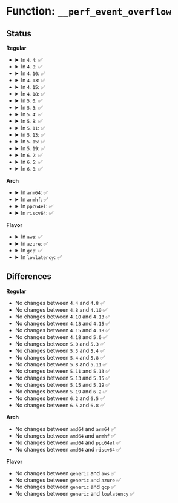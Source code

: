 # Function: <code>__perf_event_overflow</code>

## Status
<b>Regular</b>
<ul>
<li>
<details>
<summary>In <code>4.4</code>: ✅</summary>

```c
int __perf_event_overflow(struct perf_event *event, int throttle, struct perf_sample_data *data, struct pt_regs *regs);
```

**Collision:** Unique Static

**Inline:** No

**Transformation:** False

**Instances:**

```
In kernel/events/core.c (ffffffff81183870)
Location: kernel/events/core.c:6405
Inline: False
Direct callers:
  - kernel/events/core.c:perf_swevent_hrtimer
  - kernel/events/core.c:perf_swevent_overflow
  - kernel/events/core.c:perf_event_overflow
```
**Symbols:**

```
ffffffff81183870-ffffffff81183a35: __perf_event_overflow (STB_LOCAL)
```
</details>
</li>
<li>
<details>
<summary>In <code>4.8</code>: ✅</summary>

```c
int __perf_event_overflow(struct perf_event *event, int throttle, struct perf_sample_data *data, struct pt_regs *regs);
```

**Collision:** Unique Static

**Inline:** No

**Transformation:** False

**Instances:**

```
In kernel/events/core.c (ffffffff8118a710)
Location: kernel/events/core.c:7002
Inline: False
Direct callers:
  - kernel/events/core.c:perf_swevent_hrtimer
  - kernel/events/core.c:perf_swevent_overflow
  - kernel/events/core.c:perf_event_overflow
```
**Symbols:**

```
ffffffff8118a710-ffffffff8118a8bd: __perf_event_overflow (STB_LOCAL)
```
</details>
</li>
<li>
<details>
<summary>In <code>4.10</code>: ✅</summary>

```c
int __perf_event_overflow(struct perf_event *event, int throttle, struct perf_sample_data *data, struct pt_regs *regs);
```

**Collision:** Unique Static

**Inline:** No

**Transformation:** False

**Instances:**

```
In kernel/events/core.c (ffffffff8119a700)
Location: kernel/events/core.c:7141
Inline: False
Direct callers:
  - kernel/events/core.c:perf_swevent_hrtimer
  - kernel/events/core.c:perf_swevent_overflow
  - kernel/events/core.c:perf_event_overflow
```
**Symbols:**

```
ffffffff8119a700-ffffffff8119a7ea: __perf_event_overflow (STB_LOCAL)
```
</details>
</li>
<li>
<details>
<summary>In <code>4.13</code>: ✅</summary>

```c
int __perf_event_overflow(struct perf_event *event, int throttle, struct perf_sample_data *data, struct pt_regs *regs);
```

**Collision:** Unique Static

**Inline:** No

**Transformation:** False

**Instances:**

```
In kernel/events/core.c (ffffffff811a2290)
Location: kernel/events/core.c:7364
Inline: False
Direct callers:
  - kernel/events/core.c:perf_swevent_hrtimer
  - kernel/events/core.c:perf_swevent_overflow
  - kernel/events/core.c:perf_event_overflow
```
**Symbols:**

```
ffffffff811a2290-ffffffff811a2377: __perf_event_overflow (STB_LOCAL)
```
</details>
</li>
<li>
<details>
<summary>In <code>4.15</code>: ✅</summary>

```c
int __perf_event_overflow(struct perf_event *event, int throttle, struct perf_sample_data *data, struct pt_regs *regs);
```

**Collision:** Unique Static

**Inline:** No

**Transformation:** False

**Instances:**

```
In kernel/events/core.c (ffffffff811b63b0)
Location: kernel/events/core.c:7361
Inline: False
Direct callers:
  - kernel/events/core.c:perf_swevent_hrtimer
  - kernel/events/core.c:perf_swevent_overflow
  - kernel/events/core.c:perf_event_overflow
```
**Symbols:**

```
ffffffff811b63b0-ffffffff811b649a: __perf_event_overflow (STB_LOCAL)
```
</details>
</li>
<li>
<details>
<summary>In <code>4.18</code>: ✅</summary>

```c
int __perf_event_overflow(struct perf_event *event, int throttle, struct perf_sample_data *data, struct pt_regs *regs);
```

**Collision:** Unique Static

**Inline:** No

**Transformation:** False

**Instances:**

```
In kernel/events/core.c (ffffffff811d5eb0)
Location: kernel/events/core.c:7743
Inline: False
Direct callers:
  - kernel/events/core.c:perf_swevent_hrtimer
  - kernel/events/core.c:perf_swevent_overflow
  - kernel/events/core.c:perf_event_overflow
```
**Symbols:**

```
ffffffff811d5eb0-ffffffff811d5f9a: __perf_event_overflow (STB_LOCAL)
```
</details>
</li>
<li>
<details>
<summary>In <code>5.0</code>: ✅</summary>

```c
int __perf_event_overflow(struct perf_event *event, int throttle, struct perf_sample_data *data, struct pt_regs *regs);
```

**Collision:** Unique Static

**Inline:** No

**Transformation:** False

**Instances:**

```
In kernel/events/core.c (ffffffff811e6550)
Location: kernel/events/core.c:7752
Inline: False
Direct callers:
  - kernel/events/core.c:perf_swevent_hrtimer
  - kernel/events/core.c:perf_swevent_overflow
  - kernel/events/core.c:perf_event_overflow
```
**Symbols:**

```
ffffffff811e6550-ffffffff811e663a: __perf_event_overflow (STB_LOCAL)
```
</details>
</li>
<li>
<details>
<summary>In <code>5.3</code>: ✅</summary>

```c
int __perf_event_overflow(struct perf_event *event, int throttle, struct perf_sample_data *data, struct pt_regs *regs);
```

**Collision:** Unique Static

**Inline:** No

**Transformation:** False

**Instances:**

```
In kernel/events/core.c (ffffffff811fdd60)
Location: kernel/events/core.c:8056
Inline: False
Direct callers:
  - kernel/events/core.c:perf_swevent_hrtimer
  - kernel/events/core.c:perf_swevent_overflow
  - kernel/events/core.c:perf_event_overflow
```
**Symbols:**

```
ffffffff811fdd60-ffffffff811fde50: __perf_event_overflow (STB_LOCAL)
```
</details>
</li>
<li>
<details>
<summary>In <code>5.4</code>: ✅</summary>

```c
int __perf_event_overflow(struct perf_event *event, int throttle, struct perf_sample_data *data, struct pt_regs *regs);
```

**Collision:** Unique Static

**Inline:** No

**Transformation:** False

**Instances:**

```
In kernel/events/core.c (ffffffff8120b010)
Location: kernel/events/core.c:8172
Inline: False
Direct callers:
  - kernel/events/core.c:perf_swevent_hrtimer
  - kernel/events/core.c:perf_swevent_overflow
  - kernel/events/core.c:perf_event_overflow
```
**Symbols:**

```
ffffffff8120b010-ffffffff8120b100: __perf_event_overflow (STB_LOCAL)
```
</details>
</li>
<li>
<details>
<summary>In <code>5.8</code>: ✅</summary>

```c
int __perf_event_overflow(struct perf_event *event, int throttle, struct perf_sample_data *data, struct pt_regs *regs);
```

**Collision:** Unique Static

**Inline:** No

**Transformation:** False

**Instances:**

```
In kernel/events/core.c (ffffffff81236f10)
Location: kernel/events/core.c:8722
Inline: False
Direct callers:
  - kernel/events/core.c:perf_swevent_hrtimer
  - kernel/events/core.c:perf_swevent_event
  - kernel/events/core.c:perf_event_overflow
```
**Symbols:**

```
ffffffff81236f10-ffffffff81237000: __perf_event_overflow (STB_LOCAL)
```
</details>
</li>
<li>
<details>
<summary>In <code>5.11</code>: ✅</summary>

```c
int __perf_event_overflow(struct perf_event *event, int throttle, struct perf_sample_data *data, struct pt_regs *regs);
```

**Collision:** Unique Static

**Inline:** No

**Transformation:** False

**Instances:**

```
In kernel/events/core.c (ffffffff81240b10)
Location: kernel/events/core.c:8988
Inline: False
Direct callers:
  - kernel/events/core.c:perf_swevent_hrtimer
  - kernel/events/core.c:perf_swevent_event
  - kernel/events/core.c:perf_event_overflow
```
**Symbols:**

```
ffffffff81240b10-ffffffff81240c00: __perf_event_overflow (STB_LOCAL)
```
</details>
</li>
<li>
<details>
<summary>In <code>5.13</code>: ✅</summary>

```c
int __perf_event_overflow(struct perf_event *event, int throttle, struct perf_sample_data *data, struct pt_regs *regs);
```

**Collision:** Unique Static

**Inline:** No

**Transformation:** False

**Instances:**

```
In kernel/events/core.c (ffffffff812448b0)
Location: kernel/events/core.c:9117
Inline: False
Direct callers:
  - kernel/events/core.c:perf_swevent_hrtimer
  - kernel/events/core.c:perf_swevent_event
  - kernel/events/core.c:perf_event_overflow
```
**Symbols:**

```
ffffffff812448b0-ffffffff812449ae: __perf_event_overflow (STB_LOCAL)
```
</details>
</li>
<li>
<details>
<summary>In <code>5.15</code>: ✅</summary>

```c
int __perf_event_overflow(struct perf_event *event, int throttle, struct perf_sample_data *data, struct pt_regs *regs);
```

**Collision:** Unique Static

**Inline:** No

**Transformation:** False

**Instances:**

```
In kernel/events/core.c (ffffffff8127f850)
Location: kernel/events/core.c:9236
Inline: False
Direct callers:
  - kernel/events/core.c:perf_swevent_hrtimer
  - kernel/events/core.c:perf_swevent_event
  - kernel/events/core.c:perf_event_overflow
```
**Symbols:**

```
ffffffff8127f850-ffffffff8127f94e: __perf_event_overflow (STB_LOCAL)
```
</details>
</li>
<li>
<details>
<summary>In <code>5.19</code>: ✅</summary>

```c
int __perf_event_overflow(struct perf_event *event, int throttle, struct perf_sample_data *data, struct pt_regs *regs);
```

**Collision:** Unique Static

**Inline:** No

**Transformation:** False

**Instances:**

```
In kernel/events/core.c (ffffffff812d4860)
Location: kernel/events/core.c:9171
Inline: False
Direct callers:
  - kernel/events/core.c:perf_swevent_hrtimer
  - kernel/events/core.c:perf_swevent_event
  - kernel/events/core.c:perf_event_overflow
```
**Symbols:**

```
ffffffff812d4860-ffffffff812d4987: __perf_event_overflow (STB_LOCAL)
```
</details>
</li>
<li>
<details>
<summary>In <code>6.2</code>: ✅</summary>

```c
int __perf_event_overflow(struct perf_event *event, int throttle, struct perf_sample_data *data, struct pt_regs *regs);
```

**Collision:** Unique Static

**Inline:** No

**Transformation:** False

**Instances:**

```
In kernel/events/core.c (ffffffff8133cca0)
Location: kernel/events/core.c:9461
Inline: False
Direct callers:
  - kernel/events/core.c:perf_swevent_hrtimer
  - kernel/events/core.c:perf_swevent_event
  - kernel/events/core.c:perf_event_overflow
```
**Symbols:**

```
ffffffff8133cca0-ffffffff8133cf64: __perf_event_overflow (STB_LOCAL)
```
</details>
</li>
<li>
<details>
<summary>In <code>6.5</code>: ✅</summary>

```c
int __perf_event_overflow(struct perf_event *event, int throttle, struct perf_sample_data *data, struct pt_regs *regs);
```

**Collision:** Unique Static

**Inline:** No

**Transformation:** False

**Instances:**

```
In kernel/events/core.c (ffffffff8136de10)
Location: kernel/events/core.c:9490
Inline: False
Direct callers:
  - kernel/events/core.c:perf_swevent_hrtimer
  - kernel/events/core.c:perf_swevent_event
  - kernel/events/core.c:perf_event_overflow
```
**Symbols:**

```
ffffffff8136de10-ffffffff8136e0d7: __perf_event_overflow (STB_LOCAL)
```
</details>
</li>
<li>
<details>
<summary>In <code>6.8</code>: ✅</summary>

```c
int __perf_event_overflow(struct perf_event *event, int throttle, struct perf_sample_data *data, struct pt_regs *regs);
```

**Collision:** Unique Static

**Inline:** No

**Transformation:** False

**Instances:**

```
In kernel/events/core.c (ffffffff81396f40)
Location: kernel/events/core.c:9560
Inline: False
Direct callers:
  - kernel/events/core.c:perf_swevent_hrtimer
  - kernel/events/core.c:perf_swevent_event
  - kernel/events/core.c:perf_swevent_event
  - kernel/events/core.c:perf_event_overflow
```
**Symbols:**

```
ffffffff81396f40-ffffffff81397207: __perf_event_overflow (STB_LOCAL)
```
</details>
</li>
</ul>
<b>Arch</b>
<ul>
<li>
<details>
<summary>In <code>arm64</code>: ✅</summary>

```c
int __perf_event_overflow(struct perf_event *event, int throttle, struct perf_sample_data *data, struct pt_regs *regs);
```

**Collision:** Unique Static

**Inline:** No

**Transformation:** False

**Instances:**

```
In kernel/events/core.c (ffff80001029a8d0)
Location: kernel/events/core.c:8172
Inline: False
Direct callers:
  - kernel/events/core.c:perf_swevent_hrtimer
  - kernel/events/core.c:perf_swevent_overflow
  - kernel/events/core.c:perf_event_overflow
```
**Symbols:**

```
ffff80001029a8d0-ffff80001029a9e0: __perf_event_overflow (STB_LOCAL)
```
</details>
</li>
<li>
<details>
<summary>In <code>armhf</code>: ✅</summary>

```c
int __perf_event_overflow(struct perf_event *event, int throttle, struct perf_sample_data *data, struct pt_regs *regs);
```

**Collision:** Unique Static

**Inline:** No

**Transformation:** False

**Instances:**

```
In kernel/events/core.c (c04c1f08)
Location: kernel/events/core.c:8172
Inline: False
Direct callers:
  - kernel/events/core.c:perf_swevent_hrtimer
  - kernel/events/core.c:perf_swevent_overflow
  - kernel/events/core.c:perf_event_overflow
```
**Symbols:**

```
c04c1f08-c04c2004: __perf_event_overflow (STB_LOCAL)
```
</details>
</li>
<li>
<details>
<summary>In <code>ppc64el</code>: ✅</summary>

```c
int __perf_event_overflow(struct perf_event *event, int throttle, struct perf_sample_data *data, struct pt_regs *regs);
```

**Collision:** Unique Static

**Inline:** No

**Transformation:** False

**Instances:**

```
In kernel/events/core.c (c000000000341f40)
Location: kernel/events/core.c:8172
Inline: False
Direct callers:
  - kernel/events/core.c:perf_swevent_hrtimer
  - kernel/events/core.c:perf_swevent_overflow
  - kernel/events/core.c:perf_event_overflow
```
**Symbols:**

```
c000000000341f40-c0000000003420c4: __perf_event_overflow (STB_LOCAL)
```
</details>
</li>
<li>
<details>
<summary>In <code>riscv64</code>: ✅</summary>

```c
int __perf_event_overflow(struct perf_event *event, int throttle, struct perf_sample_data *data, struct pt_regs *regs);
```

**Collision:** Unique Static

**Inline:** No

**Transformation:** False

**Instances:**

```
In kernel/events/core.c (ffffffe0001c5370)
Location: kernel/events/core.c:8172
Inline: False
Direct callers:
  - kernel/events/core.c:perf_swevent_hrtimer
  - kernel/events/core.c:perf_swevent_overflow
  - kernel/events/core.c:perf_event_overflow
```
**Symbols:**

```
ffffffe0001c5370-ffffffe0001c5426: __perf_event_overflow (STB_LOCAL)
```
</details>
</li>
</ul>
<b>Flavor</b>
<ul>
<li>
<details>
<summary>In <code>aws</code>: ✅</summary>

```c
int __perf_event_overflow(struct perf_event *event, int throttle, struct perf_sample_data *data, struct pt_regs *regs);
```

**Collision:** Unique Static

**Inline:** No

**Transformation:** False

**Instances:**

```
In kernel/events/core.c (ffffffff81203630)
Location: kernel/events/core.c:8172
Inline: False
Direct callers:
  - kernel/events/core.c:perf_swevent_hrtimer
  - kernel/events/core.c:perf_swevent_overflow
  - kernel/events/core.c:perf_event_overflow
```
**Symbols:**

```
ffffffff81203630-ffffffff81203720: __perf_event_overflow (STB_LOCAL)
```
</details>
</li>
<li>
<details>
<summary>In <code>azure</code>: ✅</summary>

```c
int __perf_event_overflow(struct perf_event *event, int throttle, struct perf_sample_data *data, struct pt_regs *regs);
```

**Collision:** Unique Static

**Inline:** No

**Transformation:** False

**Instances:**

```
In kernel/events/core.c (ffffffff811f6730)
Location: kernel/events/core.c:8172
Inline: False
Direct callers:
  - kernel/events/core.c:perf_swevent_hrtimer
  - kernel/events/core.c:perf_swevent_overflow
  - kernel/events/core.c:perf_event_overflow
```
**Symbols:**

```
ffffffff811f6730-ffffffff811f6820: __perf_event_overflow (STB_LOCAL)
```
</details>
</li>
<li>
<details>
<summary>In <code>gcp</code>: ✅</summary>

```c
int __perf_event_overflow(struct perf_event *event, int throttle, struct perf_sample_data *data, struct pt_regs *regs);
```

**Collision:** Unique Static

**Inline:** No

**Transformation:** False

**Instances:**

```
In kernel/events/core.c (ffffffff81201400)
Location: kernel/events/core.c:8172
Inline: False
Direct callers:
  - kernel/events/core.c:perf_swevent_hrtimer
  - kernel/events/core.c:perf_swevent_overflow
  - kernel/events/core.c:perf_event_overflow
```
**Symbols:**

```
ffffffff81201400-ffffffff812014f0: __perf_event_overflow (STB_LOCAL)
```
</details>
</li>
<li>
<details>
<summary>In <code>lowlatency</code>: ✅</summary>

```c
int __perf_event_overflow(struct perf_event *event, int throttle, struct perf_sample_data *data, struct pt_regs *regs);
```

**Collision:** Unique Static

**Inline:** No

**Transformation:** False

**Instances:**

```
In kernel/events/core.c (ffffffff81210780)
Location: kernel/events/core.c:8172
Inline: False
Direct callers:
  - kernel/events/core.c:perf_swevent_hrtimer
  - kernel/events/core.c:perf_swevent_overflow
  - kernel/events/core.c:perf_event_overflow
```
**Symbols:**

```
ffffffff81210780-ffffffff81210870: __perf_event_overflow (STB_LOCAL)
```
</details>
</li>
</ul>

## Differences
<b>Regular</b>
<ul>
<li>
No changes between <code>4.4</code> and <code>4.8</code> ✅
</li>
<li>
No changes between <code>4.8</code> and <code>4.10</code> ✅
</li>
<li>
No changes between <code>4.10</code> and <code>4.13</code> ✅
</li>
<li>
No changes between <code>4.13</code> and <code>4.15</code> ✅
</li>
<li>
No changes between <code>4.15</code> and <code>4.18</code> ✅
</li>
<li>
No changes between <code>4.18</code> and <code>5.0</code> ✅
</li>
<li>
No changes between <code>5.0</code> and <code>5.3</code> ✅
</li>
<li>
No changes between <code>5.3</code> and <code>5.4</code> ✅
</li>
<li>
No changes between <code>5.4</code> and <code>5.8</code> ✅
</li>
<li>
No changes between <code>5.8</code> and <code>5.11</code> ✅
</li>
<li>
No changes between <code>5.11</code> and <code>5.13</code> ✅
</li>
<li>
No changes between <code>5.13</code> and <code>5.15</code> ✅
</li>
<li>
No changes between <code>5.15</code> and <code>5.19</code> ✅
</li>
<li>
No changes between <code>5.19</code> and <code>6.2</code> ✅
</li>
<li>
No changes between <code>6.2</code> and <code>6.5</code> ✅
</li>
<li>
No changes between <code>6.5</code> and <code>6.8</code> ✅
</li>
</ul>
<b>Arch</b>
<ul>
<li>
No changes between <code>amd64</code> and <code>arm64</code> ✅
</li>
<li>
No changes between <code>amd64</code> and <code>armhf</code> ✅
</li>
<li>
No changes between <code>amd64</code> and <code>ppc64el</code> ✅
</li>
<li>
No changes between <code>amd64</code> and <code>riscv64</code> ✅
</li>
</ul>
<b>Flavor</b>
<ul>
<li>
No changes between <code>generic</code> and <code>aws</code> ✅
</li>
<li>
No changes between <code>generic</code> and <code>azure</code> ✅
</li>
<li>
No changes between <code>generic</code> and <code>gcp</code> ✅
</li>
<li>
No changes between <code>generic</code> and <code>lowlatency</code> ✅
</li>
</ul>
